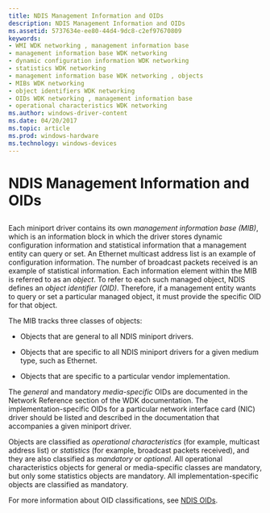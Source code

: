 ```yaml
---
title: NDIS Management Information and OIDs
description: NDIS Management Information and OIDs
ms.assetid: 5737634e-ee80-44d4-9dc8-c2ef97670809
keywords:
- WMI WDK networking , management information base
- management information base WDK networking
- dynamic configuration information WDK networking
- statistics WDK networking
- management information base WDK networking , objects
- MIBs WDK networking
- object identifiers WDK networking
- OIDs WDK networking , management information base
- operational characteristics WDK networking
ms.author: windows-driver-content
ms.date: 04/20/2017
ms.topic: article
ms.prod: windows-hardware
ms.technology: windows-devices
---
```


# NDIS Management Information and OIDs


## <a href="" id="ddk-ndis-management-information-and-oids-ng"></a>


Each miniport driver contains its own *management information base (MIB)*, which is an information block in which the driver stores dynamic configuration information and statistical information that a management entity can query or set. An Ethernet multicast address list is an example of configuration information. The number of broadcast packets received is an example of statistical information. Each information element within the MIB is referred to as an *object*. To refer to each such managed object, NDIS defines an *object identifier (OID)*. Therefore, if a management entity wants to query or set a particular managed object, it must provide the specific OID for that object.

The MIB tracks three classes of objects:

-   Objects that are general to all NDIS miniport drivers.

-   Objects that are specific to all NDIS miniport drivers for a given medium type, such as Ethernet.

-   Objects that are specific to a particular vendor implementation.

The *general* and mandatory *media-specific* OIDs are documented in the Network Reference section of the WDK documentation. The implementation-specific OIDs for a particular network interface card (NIC) driver should be listed and described in the documentation that accompanies a given miniport driver.

Objects are classified as *operational characteristics* (for example, multicast address list) or *statistics* (for example, broadcast packets received), and they are also classified as *mandatory* or *optional*. All operational characteristics objects for general or media-specific classes are mandatory, but only some statistics objects are mandatory. All implementation-specific objects are classified as mandatory.

For more information about OID classifications, see [NDIS OIDs](https://msdn.microsoft.com/library/windows/hardware/ff566707).

 

 





